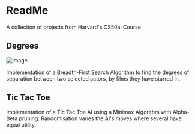# ReadMe
A collection of projects from Harvard's CS50ai Course

## Degrees
![image](https://github.com/frellwan/CS50AI/assets/12740967/f72d692a-38dd-41e3-9290-a5c5dd1b3f07)

Implementation of a Breadth-First Search Algorithm to find the degrees of separation between two selected actors, by films they have starred in.

## Tic Tac Toe
Implementation of a Tic Tac Toe AI using a Minimax Algorithm with Alpha-Beta pruning. Randomisation varies the AI's moves where several have equal utility.

